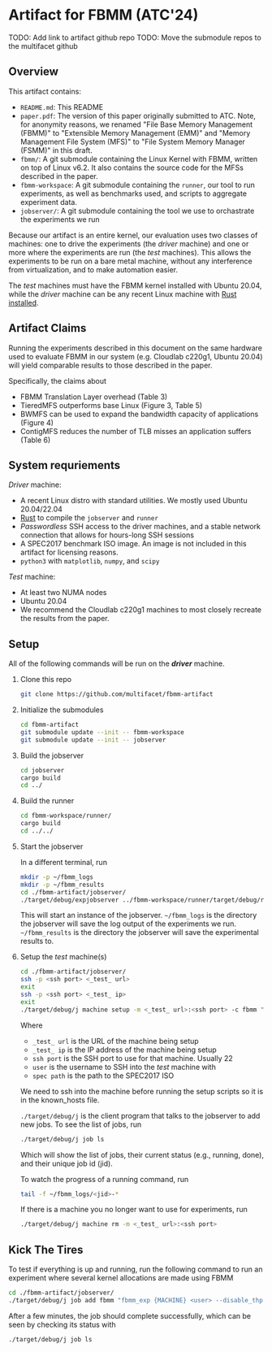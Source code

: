 # Artifact for FBMM (ATC'24)
TODO: Add link to artifact github repo
TODO: Move the submodule repos to the multifacet github

## Overview
This artifact contains:

- `README.md`: This README
- `paper.pdf`: The version of this paper originally submitted to ATC. Note, for anonymity reasons, we renamed "File Base Memory Management (FBMM)" to "Extensible Memory Management (EMM)" and "Memory Management File System (MFS)" to "File System Memory Manager (FSMM)" in this draft.
- `fbmm/`: A git submodule containing the Linux Kernel with FBMM, written on top of Linux v6.2. It also contains the source code for the MFSs described in the paper.
- `fbmm-workspace`: A git submodule containing the `runner`, our tool to run experiments, as well as benchmarks used, and scripts to aggregate experiment data.
- `jobserver/`: A git submodule containing the tool we use to orchastrate the experiments we run

Because our artifact is an entire kernel, our evaluation uses two classes of machines: one to drive the experiments (the _driver_ machine) and one or more where the experiments are run (the _test_ machines).
This allows the experiments to be run on a bare metal machine, without any interference from virtualization, and to make automation easier.

The _test_ machines must have the FBMM kernel installed with Ubuntu 20.04, while the _driver_ machine can be any recent Linux machine with [Rust installed](https://www.rust-lang.org/tools/install).

## Artifact Claims
Running the experiments described in this document on the same hardware used to evaluate FBMM in our system (e.g. Cloudlab c220g1, Ubuntu 20.04) will yield comparable results to those described in the paper.

Specifically, the claims about
- FBMM Translation Layer overhead (Table 3)
- TieredMFS outperforms base Linux (Figure 3, Table 5)
- BWMFS can be used to expand the bandwidth capacity of applications (Figure 4)
- ContigMFS reduces the number of TLB misses an application suffers (Table 6)

## System requriements

_Driver_ machine:

- A recent Linux distro with standard utilities. We mostly used Ubuntu 20.04/22.04
- [Rust](https://www.rust-lang.org/tools/install) to compile the `jobserver` and `runner`
- _Passwordless_ SSH access to the driver machines, and a stable network connection that allows for hours-long SSH sessions
- A SPEC2017 benchmark ISO image. An image is not included in this artifact for licensing reasons.
- `python3` with `matplotlib`, `numpy`, and `scipy`

_Test_ machine:
- At least two NUMA nodes
- Ubuntu 20.04
- We recommend the Cloudlab c220g1 machines to most closely recreate the results from the paper.

## Setup
All of the following commands will be run on the **_driver_** machine.

1. Clone this repo
    ```sh
    git clone https://github.com/multifacet/fbmm-artifact
    ```

2. Initialize the submodules
    ```sh
    cd fbmm-artifact
    git submodule update --init -- fbmm-workspace
    git submodule update --init -- jobserver
    ```

3. Build the jobserver
    ```sh
    cd jobserver
    cargo build
    cd ../
    ```

4. Build the runner
    ```sh
    cd fbmm-workspace/runner/
    cargo build
    cd ../../
    ```

5. Start the jobserver

    In a different terminal, run
    ```sh
    mkdir -p ~/fbmm_logs
    mkdir -p ~/fbmm_results
    cd ./fbmm-artifact/jobserver/
    ./target/debug/expjobserver ../fbmm-workspace/runner/target/debug/runner ~/fbmm_logs example.log.yml
    ```
    This will start an instance of the jobserver.
    `~/fbmm_logs` is the directory the jobserver will save the log output of the experiments we run.
    `~/fbmm_results` is the directory the jobserver will save the experimental results to.

6. Setup the _test_ machine(s)
    ```sh
    cd ./fbmm-artifact/jobserver/
    ssh -p <ssh port> <_test_ url>
    exit
    ssh -p <ssh port> <_test_ ip>
    exit
    ./target/debug/j machine setup -m <_test_ url>:<ssh port> -c fbmm "setup_wkspc {MACHINE} <user> --clone_wkspc --host_bmks --host_dep --unstable_device_names --resize_root --spec_2017 <spec path>" "setup_kernel {MACHINE} {USER} --branch atc-artifact --repo github.com/multifacet/fbmm --install_perf --build_mmfs +CONFIG_TRANSPARENT_HUGEPAGE -CONFIG_PAGE_TABLE_ISOLATION -CONFIG_RETPOLINE +CONFIG_GDB_SCRIPTS +CONFIG_FRAME_POINTERS +CONFIG_IKHEADERS +CONFIG_SLAB_FREELIST_RANDOM +CONFIG_SHUFFLE_PAGE_ALLOCATOR +CONFIG_FS_DAX +CONFIG_DAX +CONFIG_BLK_DEV_RAM +CONFIG_FILE_BASED_MM +CONFIG_BLK_DEV_PMEM +CONFIG_ND_BLK +CONFIG_BTT +CONFIG_NVDIMM_PFN +CONFIG_NVDIMM_DAX +CONFIG_X86_PMEM_LEGACY -CONFIG_INIT_ON_ALLOC_DEFAULT_ON"
    ```
    Where
    - `_test_ url` is the URL of the machine being setup
    - `_test_ ip` is the IP address of the machine being setup
    - `ssh port` is the SSH port to use for that machine. Usually 22
    - `user` is the username to SSH into the _test_ machine with
    - `spec path` is the path to the SPEC2017 ISO

    We need to ssh into the machine before running the setup scripts so it is in the known_hosts file.

    `./target/debug/j` is the client program that talks to the jobserver to add new jobs.
    To see the list of jobs, run
    ```sh
    ./target/debug/j job ls
    ```
    Which will show the list of jobs, their current status (e.g., running, done), and their unique job id (jid).

    To watch the progress of a running command, run
    ```sh
    tail -f ~/fbmm_logs/<jid>-*
    ```

    If there is a machine you no longer want to use for experiments, run
    ```sh
    ./target/debug/j machine rm -m <_test_ url>:<ssh port>
    ```

## Kick The Tires
To test if everything is up and running, run the following command to run an experiment where several kernel allocations are made using FBMM
```sh
cd ./fbmm-artifact/jobserver/
./target/debug/j job add fbmm "fbmm_exp {MACHINE} <user> --disable_thp --numactl --fbmm --basicmmfs 16777216 alloctest 1 100000 --threads 1"
```

After a few minutes, the job should complete successfully, which can be seen by checking its status with
```sh
./target/debug/j job ls
```
